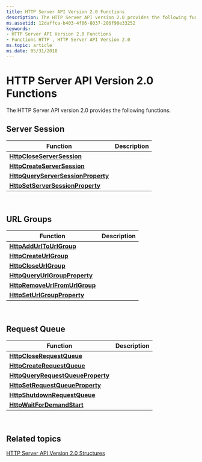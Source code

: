 ```yaml
---
title: HTTP Server API Version 2.0 Functions
description: The HTTP Server API version 2.0 provides the following functions.
ms.assetid: 12daffca-b403-4f06-8037-206f90e33252
keywords:
- HTTP Server API Version 2.0 Functions
- Functions HTTP , HTTP Server API Version 2.0
ms.topic: article
ms.date: 05/31/2018
---
```


# HTTP Server API Version 2.0 Functions

The HTTP Server API version 2.0 provides the following functions.

## Server Session



| Function                                                                 | Description |
|--------------------------------------------------------------------------|-------------|
| [**HttpCloseServerSession**](/windows/desktop/api/Http/nf-http-httpcloseserversession)                 |             |
| [**HttpCreateServerSession**](/windows/desktop/api/Http/nf-http-httpcreateserversession)               |             |
| [**HttpQueryServerSessionProperty**](/windows/desktop/api/Http/nf-http-httpqueryserversessionproperty) |             |
| [**HttpSetServerSessionProperty**](/windows/desktop/api/Http/nf-http-httpsetserversessionproperty)     |             |



 

## URL Groups



| Function                                                       | Description |
|----------------------------------------------------------------|-------------|
| [**HttpAddUrlToUrlGroup**](/windows/desktop/api/Http/nf-http-httpaddurltourlgroup)           |             |
| [**HttpCreateUrlGroup**](/windows/desktop/api/Http/nf-http-httpcreateurlgroup)               |             |
| [**HttpCloseUrlGroup**](/windows/desktop/api/Http/nf-http-httpcloseurlgroup)                 |             |
| [**HttpQueryUrlGroupProperty**](/windows/desktop/api/Http/nf-http-httpqueryurlgroupproperty) |             |
| [**HttpRemoveUrlFromUrlGroup**](/windows/desktop/api/Http/nf-http-httpremoveurlfromurlgroup) |             |
| [**HttpSetUrlGroupProperty**](/windows/desktop/api/Http/nf-http-httpseturlgroupproperty)     |             |



 

## Request Queue



| Function                                                               | Description |
|------------------------------------------------------------------------|-------------|
| [**HttpCloseRequestQueue**](/windows/desktop/api/Http/nf-http-httpcloserequestqueue)                 |             |
| [**HttpCreateRequestQueue**](/windows/desktop/api/Http/nf-http-httpcreaterequestqueue)               |             |
| [**HttpQueryRequestQueueProperty**](/windows/desktop/api/Http/nf-http-httpqueryrequestqueueproperty) |             |
| [**HttpSetRequestQueueProperty**](/windows/desktop/api/Http/nf-http-httpsetrequestqueueproperty)     |             |
| [**HttpShutdownRequestQueue**](/windows/desktop/api/Http/nf-http-httpshutdownrequestqueue)           |             |
| [**HttpWaitForDemandStart**](/windows/desktop/api/Http/nf-http-httpwaitfordemandstart)               |             |



 

## Related topics

<dl> <dt>

[HTTP Server API Version 2.0 Structures](http-server-api-version-2-0-structures.md)
</dt> </dl>

 

 




